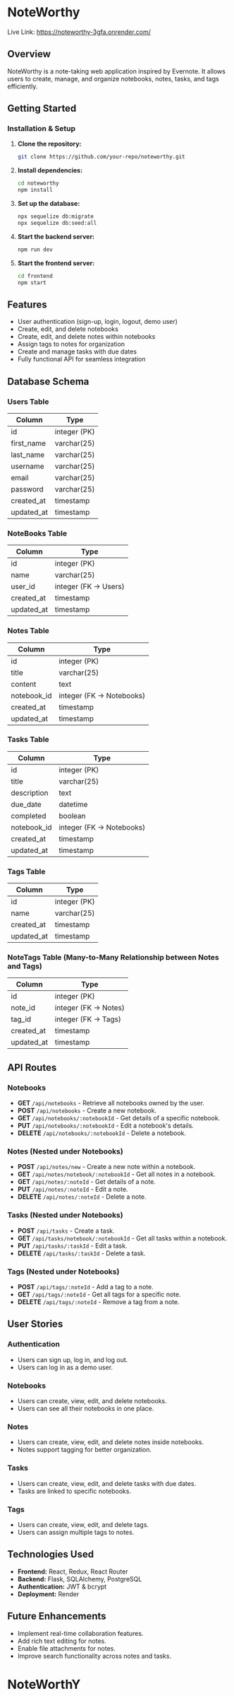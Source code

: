 # NoteWorthy

Live Link: https://noteworthy-3gfa.onrender.com/

## Overview

NoteWorthy is a note-taking web application inspired by Evernote. It allows users to create, manage, and organize notebooks, notes, tasks, and tags efficiently.

## Getting Started

### Installation & Setup

1. **Clone the repository:**
   ```sh
   git clone https://github.com/your-repo/noteworthy.git
   ```

2. **Install dependencies:**
   ```sh
   cd noteworthy
   npm install
   ```

3. **Set up the database:**
   ```sh
   npx sequelize db:migrate
   npx sequelize db:seed:all
   ```

4. **Start the backend server:**
   ```sh
   npm run dev
   ```

5. **Start the frontend server:**
   ```sh
   cd frontend
   npm start
   ```

## Features

- User authentication (sign-up, login, logout, demo user)
- Create, edit, and delete notebooks
- Create, edit, and delete notes within notebooks
- Assign tags to notes for organization
- Create and manage tasks with due dates
- Fully functional API for seamless integration

## Database Schema

### Users Table

| Column       | Type        |
|-------------|------------|
| id          | integer (PK) |
| first_name  | varchar(25) |
| last_name   | varchar(25) |
| username    | varchar(25) |
| email       | varchar(25) |
| password    | varchar(25) |
| created_at  | timestamp   |
| updated_at  | timestamp   |

### NoteBooks Table

| Column      | Type        |
|------------|------------|
| id         | integer (PK) |
| name       | varchar(25) |
| user_id    | integer (FK -> Users) |
| created_at | timestamp   |
| updated_at | timestamp   |

### Notes Table

| Column      | Type        |
|------------|------------|
| id         | integer (PK) |
| title      | varchar(25) |
| content    | text        |
| notebook_id| integer (FK -> Notebooks) |
| created_at | timestamp   |
| updated_at | timestamp   |

### Tasks Table

| Column      | Type        |
|------------|------------|
| id         | integer (PK) |
| title      | varchar(25) |
| description| text        |
| due_date   | datetime    |
| completed  | boolean     |
| notebook_id| integer (FK -> Notebooks) |
| created_at | timestamp   |
| updated_at | timestamp   |

### Tags Table

| Column      | Type        |
|------------|------------|
| id         | integer (PK) |
| name       | varchar(25) |
| created_at | timestamp   |
| updated_at | timestamp   |

### NoteTags Table (Many-to-Many Relationship between Notes and Tags)

| Column      | Type        |
|------------|------------|
| id         | integer (PK) |
| note_id    | integer (FK -> Notes) |
| tag_id     | integer (FK -> Tags) |
| created_at | timestamp   |
| updated_at | timestamp   |

## API Routes

### Notebooks

- **GET** `/api/notebooks` - Retrieve all notebooks owned by the user.
- **POST** `/api/notebooks` - Create a new notebook.
- **GET** `/api/notebooks/:notebookId` - Get details of a specific notebook.
- **PUT** `/api/notebooks/:notebookId` - Edit a notebook's details.
- **DELETE** `/api/notebooks/:notebookId` - Delete a notebook.

### Notes (Nested under Notebooks)

- **POST** `/api/notes/new` - Create a new note within a notebook.
- **GET** `/api/notes/notebook/:notebookId` - Get all notes in a notebook.
- **GET** `/api/notes/:noteId` - Get details of a note.
- **PUT** `/api/notes/:noteId` - Edit a note.
- **DELETE** `/api/notes/:noteId` - Delete a note.

### Tasks (Nested under Notebooks)

- **POST** `/api/tasks` - Create a task.
- **GET** `/api/tasks/notebook/:notebookId` - Get all tasks within a notebook.
- **PUT** `/api/tasks/:taskId` - Edit a task.
- **DELETE** `/api/tasks/:taskId` - Delete a task.

### Tags (Nested under Notebooks)

- **POST** `/api/tags/:noteId` - Add a tag to a note.
- **GET** `/api/tags/:noteId` - Get all tags for a specific note.
- **DELETE** `/api/tags/:noteId` - Remove a tag from a note.

## User Stories

### Authentication

- Users can sign up, log in, and log out.
- Users can log in as a demo user.

### Notebooks

- Users can create, view, edit, and delete notebooks.
- Users can see all their notebooks in one place.

### Notes

- Users can create, view, edit, and delete notes inside notebooks.
- Notes support tagging for better organization.

### Tasks

- Users can create, view, edit, and delete tasks with due dates.
- Tasks are linked to specific notebooks.

### Tags

- Users can create, view, edit, and delete tags.
- Users can assign multiple tags to notes.

## Technologies Used

- **Frontend:** React, Redux, React Router
- **Backend:** Flask, SQLAlchemy, PostgreSQL
- **Authentication:** JWT & bcrypt
- **Deployment:** Render

## Future Enhancements

- Implement real-time collaboration features.
- Add rich text editing for notes.
- Enable file attachments for notes.
- Improve search functionality across notes and tasks.


[Render.com]: https://render.com/
[Dashboard]: https://dashboard.render.com/
[Live link]: https://github.com/Mortemus763/Noteworthy/wiki
# NoteWorthY
